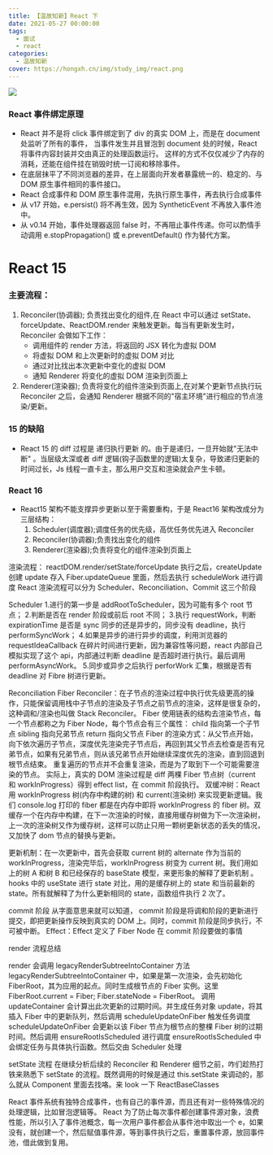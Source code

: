 ```yaml
---
title: 【温故知新】React 下
date: 2021-05-27 00:00:00
tags:
  - 面试
  - react
categories:
  - 温故知新
cover: https://hongxh.cn/img/study_img/react.png
---
```


![](https://hongxh.cn/img/study_img/react.png)

### React 事件绑定原理
- React 并不是将 click 事件绑定到了 div 的真实 DOM 上，而是在 document 处监听了所有的事件，
  当事件发生并且冒泡到 document 处的时候，React 将事件内容封装并交由真正的处理函数运行。
  这样的方式不仅仅减少了内存的消耗，还能在组件挂在销毁时统一订阅和移除事件。
- 在底层抹平了不同浏览器的差异，在上层面向开发者暴露统一的、稳定的、与 DOM 原生事件相同的事件接口。
- React 合成事件和 DOM 原生事件混用，先执行原生事件，再去执行合成事件  
- 从 v17 开始，e.persist() 将不再生效，因为 SyntheticEvent 不再放入事件池中。
- 从 v0.14 开始，事件处理器返回 false 时，不再阻止事件传递。你可以酌情手动调用 e.stopPropagation() 或 e.preventDefault() 作为替代方案。










# React 15

### 主要流程：

1. Reconciler(协调器); 负责找出变化的组件,在 React 中可以通过 setState、forceUpdate、ReactDOM.render 来触发更新。每当有更新发生时，Reconciler 会做如下工作：
   - 调用组件的 render 方法，将返回的 JSX 转化为虚拟 DOM
   - 将虚拟 DOM 和上次更新时的虚拟 DOM 对比
   - 通过对比找出本次更新中变化的虚拟 DOM
   - 通知 Renderer 将变化的虚拟 DOM 渲染到页面上
2. Renderer(渲染器); 负责将变化的组件渲染到页面上,在对某个更新节点执行玩 Reconciler 之后，会通知 Renderer 根据不同的"宿主环境"进行相应的节点渲染/更新。

### 15 的缺陷

- React 15 的 diff 过程是 递归执行更新 的。由于是递归，一旦开始就"无法中断" 。当层级太深或者 diff 逻辑(钩子函数里的逻辑)太复杂，导致递归更新的时间过长，Js 线程一直卡主，那么用户交互和渲染就会产生卡顿。

### React 16

- React15 架构不能支撑异步更新以至于需要重构，于是 React16 架构改成分为三层结构：
  1. Scheduler(调度器);调度任务的优先级，高优任务优先进入 Reconciler
  2. Reconciler(协调器);负责找出变化的组件
  3. Renderer(渲染器);负责将变化的组件渲染到页面上

渲染流程：
reactDOM.render/setState/forceUpdate 执行之后，createUpdate 创建 update 存入 Fiber.updateQueue 里面，然后去执行 scheduleWork 进行调度
React 渲染流程可以分为 Scheduler、Reconciliation、Commit 这三个阶段

Scheduler 1.进行的第一步是 addRootToScheduler，因为可能有多个 root 节点； 2.判断是否在 render 阶段或前后 root 不同； 3.执行 requestWork，判断 expirationTime 是否是 sync 同步的还是异步的，同步没有 deadline，执行 performSyncWork； 4.如果是异步的进行异步的调度，利用浏览器的 requestIdeaCallback 在碎片时间进行更新，因为兼容性等问题，react 内部自己模拟实现了这个 api，内部通过判断 deadline 是否超时进行执行。最后调用 performAsyncWork。 5.同步或异步之后执行 perforWork 汇集，根据是否有 deadline 对 Fibre 树进行更新。

Reconciliation
Fiber Reconciler：在子节点的渲染过程中执行优先级更高的操作，只能保留调用栈中子节点的渲染及子节点之前节点的渲染，这样是很复杂的，这种调和/渲染也叫做 Stack Reconciler。
Fiber 使用链表的结构去渲染节点，每一个节点都称之为 Fiber Node，每个节点会有三个属性：
child 指向第一个子节点
sibling 指向兄弟节点
return 指向父节点
Fiber 的渲染方式：从父节点开始，向下依次遍历子节点，深度优先渲染完子节点后，再回到其父节点去检查是否有兄弟节点，如果有兄弟节点，则从该兄弟节点开始继续深度优先的渲染，直到回退到根节点结束。
重复遍历的节点并不会重复渲染，而是为了取到下一个可能需要渲染的节点。
实际上，真实的 DOM 渲染过程是 diff 两棵 Fiber 节点树（current 和 workInProgress）得到 effect list，在 commit 阶段执行。
双缓冲树：React 用 workInProgress 树(内存中构建的树) 和 current(渲染树) 来实现更新逻辑。我们 console.log 打印的 fiber 都是在内存中即将 workInProgress 的 fiber 树。双缓存一个在内存中构建，在下一次渲染的时候，直接用缓存树做为下一次渲染树，上一次的渲染树又作为缓存树，这样可以防止只用一颗树更新状态的丢失的情况，又加快了 dom 节点的替换与更新。

更新机制：在一次更新中，首先会获取 current 树的 alternate 作为当前的 workInProgress，渲染完毕后，workInProgress 树变为 current 树。我们用如上的树 A 和树 B 和已经保存的 baseState 模型，来更形象的解释了更新机制 。 hooks 中的 useState 进行 state 对比，用的是缓存树上的 state 和当前最新的 state。所有就解释了为什么更新相同的 state，函数组件执行 2 次了。

commit 阶段
从字面意思来就可以知道， commit 阶段是将调和阶段的更新进行提交，即把更新操作反映到真实的 DOM 上。同时，commit 阶段是同步执行，不可被中断。
Effect：Effect 定义了 Fiber Node 在 commit 阶段要做的事情

render 流程总结

render 会调用 legacyRenderSubtreeIntoContainer 方法
legacyRenderSubtreeIntoContainer 中，如果是第一次渲染，会先初始化 FiberRoot，其为应用的起点。同时生成根节点的 Fiber 实例。这里 FiberRoot.current = Fiber; Fiber.stateNode = FiberRoot。
调用 updateContainer 会计算出此次更新的过期时间。并生成任务对象 update，将其插入 Fiber 中的更新队列，然后调用 scheduleUpdateOnFiber 触发任务调度
scheduleUpdateOnFiber 会更新以该 Fiber 节点为根节点的整棵 Fiber 树的过期时间。然后调用 ensureRootIsScheduled 进行调度
ensureRootIsScheduled 中会绑定任务与具体执行函数。然后交由 Scheduler 处理

setState 流程
在继续分析后续的 Reconciler 和 Renderer 细节之前，咋们趁热打铁来熟悉下 setState 的流程。既然调用的时候是通过 this.setState 来调动的，那么就从 Component 里面去找咯。来 look 一下 ReactBaseClasses

React 事件系统有独特合成事件，也有自己的事件源，而且还有对一些特殊情况的处理逻辑，比如冒泡逻辑等。
React 为了防止每次事件都创建事件源对象，浪费性能，所以引入了事件池概念，每一次用户事件都会从事件池中取出一个 e，如果没有，就创建一个，然后赋值事件源，等到事件执行之后，重置事件源，放回事件池，借此做到复用。
